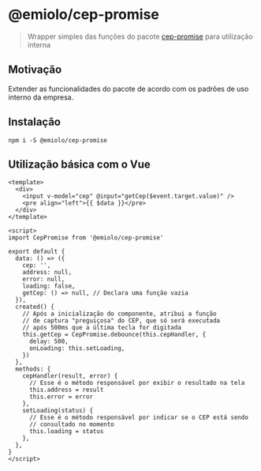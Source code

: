 # @emiolo/cep-promise
> Wrapper simples das funções do pacote [cep-promise](https://www.npmjs.com/package/cep-promise) para utilização interna

## Motivação
Extender as funcionalidades do pacote de acordo com os padrões de uso interno da empresa.

## Instalação
```shell
npm i -S @emiolo/cep-promise
```

## Utilização básica com o Vue
```vue
<template>
  <div>
    <input v-model="cep" @input="getCep($event.target.value)" />
    <pre align="left">{{ $data }}</pre>
  </div>
</template>

<script>
import CepPromise from '@emiolo/cep-promise'

export default {
  data: () => ({
    cep: '',
    address: null,
    error: null,
    loading: false,
    getCep: () => null, // Declara uma função vazia
  }),
  created() {
    // Após a inicialização do componente, atribui a função
    // de captura "preguiçosa" do CEP, que só será executada
    // após 500ms que a última tecla for digitada
    this.getCep = CepPromise.debounce(this.cepHandler, {
      delay: 500,
      onLoading: this.setLoading,
    })
  },
  methods: {
    cepHandler(result, error) {
      // Esse é o método responsável por exibir o resultado na tela
      this.address = result
      this.error = error
    },
    setLoading(status) {
      // Esse é o método responsável por indicar se o CEP está sendo
      // consultado no momento
      this.loading = status
    },
  },
}
</script>
```

